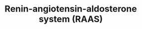 ---
annotations:
- id: PW:0000773
  parent: classic metabolic pathway
  type: Pathway Ontology
  value: aldosterone biosynthetic pathway
- id: PW:0001228
  parent: drug pathway
  type: Pathway Ontology
  value: ACE inhibitor drug pathway
- id: DOID:10763
  parent: cardiovascular system disease
  type: Disease Ontology
  value: hypertension
- id: PW:0000492
  parent: regulatory pathway
  type: Pathway Ontology
  value: renin-angiotensin cascade pathway
- id: PW:0000245
  parent: regulatory pathway
  type: Pathway Ontology
  value: angiotensin signaling pathway
authors:
- Ozanozisik
- Marvin M2
- Egonw
- Eweitz
description: The pathway leading angiotensinogen to aldosterone
last-edited: 2021-12-21
organisms:
- Homo sapiens
redirect_from:
- /index.php/Pathway:WP4756
- /instance/WP4756
- /instance/WP4756_rr120634
revision: r120634
schema-jsonld:
- '@context': https://schema.org/
  '@id': https://wikipathways.github.io/pathways/WP4756.html
  '@type': Dataset
  creator:
    '@type': Organization
    name: WikiPathways
  description: The pathway leading angiotensinogen to aldosterone
  keywords:
  - 11-Deoxycorticosterone
  - 18-hydroxycorticosterone
  - ACE
  - ACE Inhibitor
  - AGT
  - AGTR1
  - AGTR2
  - ATF1
  - ATF2
  - ATF4
  - ATF6B
  - Aldosterone
  - Angiotensin I
  - Angiotensin II
  - CALM1
  - CALM2
  - CALM3
  - CALML3
  - CALML4
  - CALML5
  - CALML6
  - CAMK1
  - CAMK1D
  - CAMK1G
  - CAMK2A
  - CAMK2B
  - CAMK2D
  - CAMK2G
  - CAMK4
  - CMA1
  - CREB1
  - CREB3
  - CREB3L1
  - CREB3L2
  - CREB3L3
  - CREB3L4
  - CREB5
  - CTSG
  - CYP11A1
  - CYP11B2
  - CYP21A2
  - Cholesterol
  - Corticosterone
  - GNAQ
  - HSD3B1
  - HSD3B2
  - IP3
  - ITPR1
  - ITPR2
  - ITPR3
  - PLCB2
  - Pregnenolone
  - Progesterone
  - REN
  - STAR
  - calcium
  license: CC0
  name: Renin-angiotensin-aldosterone system (RAAS)
seo: CreativeWork
title: Renin-angiotensin-aldosterone system (RAAS)
wpid: WP4756
---